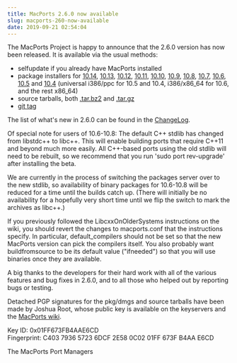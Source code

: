 ```yaml
---
title: MacPorts 2.6.0 now available
slug: macports-260-now-available
date: 2019-09-21 02:54:04
---
```


The MacPorts Project is happy to announce that the 2.6.0 version has now
been released. It is available via the usual methods:

- selfupdate if you already have MacPorts installed
- package installers for [10.14][1], [10.13][2], [10.12][3], [10.11][4], [10.10][5], [10.9][6],
[10.8][7], [10.7][8], [10.6][9], [10.5][10] and [10.4][11] (universal i386/ppc for 10.5 and 10.4,
i386/x86\_64 for 10.6, and the rest x86\_64)
- source tarballs, both [.tar.bz2][12] and [.tar.gz][13]
- [git tag][14]

The list of what's new in 2.6.0 can be found in the [ChangeLog][15].

Of special note for users of 10.6-10.8: The default C++ stdlib has changed from
libstdc++ to libc++. This will enable building ports that require C++11
and beyond much more easily. All C++-based ports using the old stdlib
will need to be rebuilt, so we recommend that you run 'sudo port
rev-upgrade' after installing the beta.

We are currently in the process of switching the packages server over
to the new stdlib, so availability of binary packages
for 10.6-10.8 will be reduced for a time until the builds catch up.
(There will initially be no availability for a hopefully very short time
until we flip the switch to mark the archives as libc++.)

If you previously followed the LibcxxOnOlderSystems instructions on the
wiki, you should revert the changes to macports.conf that the
instructions specify. In particular, default_compilers should not be set
so that the new MacPorts version can pick the compilers itself. You also
probably want buildfromsource to be its default value ("ifneeded") so
that you will use binaries once they are available.

A big thanks to the developers for their hard work with all of the
various features and bug fixes in 2.6.0, and to all those who helped out
by reporting bugs or testing.

Detached PGP signatures for the pkg/dmgs and source tarballs have been
made by Joshua Root, whose public key is available on the keyservers and the
[MacPorts wiki][16].

Key ID: 0x01FF673FB4AAE6CD  
Fingerprint: C403 7936 5723 6DCF 2E58  0C02 01FF 673F B4AA E6CD

The MacPorts Port Managers

[1]: <https://github.com/macports/macports-base/releases/download/v2.6.0/MacPorts-2.6.0-10.14-Mojave.pkg>
[2]: <https://github.com/macports/macports-base/releases/download/v2.6.0/MacPorts-2.6.0-10.13-HighSierra.pkg>
[3]: <https://github.com/macports/macports-base/releases/download/v2.6.0/MacPorts-2.6.0-10.12-Sierra.pkg>
[4]: <https://github.com/macports/macports-base/releases/download/v2.6.0/MacPorts-2.6.0-10.11-ElCapitan.pkg>
[5]: <https://github.com/macports/macports-base/releases/download/v2.6.0/MacPorts-2.6.0-10.10-Yosemite.pkg>
[6]: <https://github.com/macports/macports-base/releases/download/v2.6.0/MacPorts-2.6.0-10.9-Mavericks.pkg>
[7]: <https://github.com/macports/macports-base/releases/download/v2.6.0/MacPorts-2.6.0-10.8-MountainLion.pkg>
[8]: <https://github.com/macports/macports-base/releases/download/v2.6.0/MacPorts-2.6.0-10.7-Lion.pkg>
[9]: <https://github.com/macports/macports-base/releases/download/v2.6.0/MacPorts-2.6.0-10.6-SnowLeopard.pkg>
[10]: <https://github.com/macports/macports-base/releases/download/v2.6.0/MacPorts-2.6.0-10.5-Leopard.dmg>
[11]: <https://github.com/macports/macports-base/releases/download/v2.6.0/MacPorts-2.6.0-10.4-Tiger.dmg>
[12]: <https://github.com/macports/macports-base/releases/download/v2.6.0/MacPorts-2.6.0.tar.bz2>
[13]: <https://github.com/macports/macports-base/releases/download/v2.6.0/MacPorts-2.6.0.tar.gz>
[14]: <https://github.com/macports/macports-base/releases/tag/v2.6.0>
[15]: <https://github.com/macports/macports-base/blob/v2.6.0/ChangeLog>
[16]: <https://trac.macports.org/wiki/jmr>
